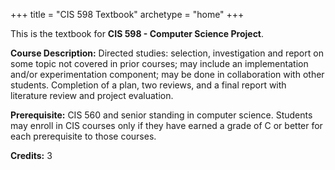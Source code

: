 +++
title = "CIS 598 Textbook"
archetype = "home"
+++

This is the textbook for **CIS 598 - Computer Science Project**. 

**Course Description:** Directed studies: selection, investigation and report on some topic not covered in prior courses; may include an implementation and/or experimentation component; may be done in collaboration with other students. Completion of a plan, two reviews, and a final report with literature review and project evaluation.

**Prerequisite:** CIS 560 and senior standing in computer science. Students may enroll in CIS courses only if they have earned a grade of C or better for each prerequisite to those courses.

**Credits:** 3

